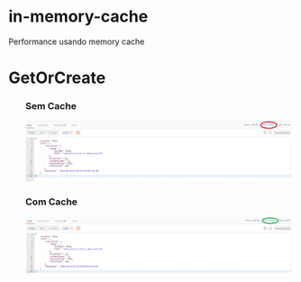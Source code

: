 # in-memory-cache
Performance usando memory cache 

<h1><strong>GetOrCreate</strong></h1>
<h3 style="padding-left: 30px;">Sem Cache</h3>
<p style="padding-left: 30px;"><img src="https://github.com/nogueirawagner/in-memory-cache/blob/master/Results/GetOrCreate.jpg" alt="" /></p>
<h3 style="padding-left: 30px;">Com Cache</h3>
<p style="padding-left: 30px;"><img src="https://github.com/nogueirawagner/in-memory-cache/blob/master/Results/GetOrCreate_2.jpg" alt="" /></p>
<p>&nbsp;</p>
<p>&nbsp;</p>
